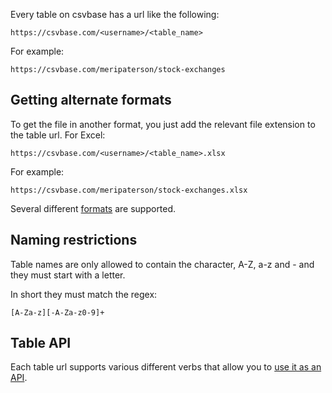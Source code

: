 <!--
title = "What is a 'table URL'?"
description = "And what can you do with it?"
draft = false
created = 2024-08-20
updated = 2024-08-20
category = "basics"
order = 2
-->

Every table on csvbase has a url like the following:

    https://csvbase.com/<username>/<table_name>

For example:

    https://csvbase.com/meripaterson/stock-exchanges

## Getting alternate formats

To get the file in another format, you just add the relevant file extension to
the table url.  For Excel:

```
https://csvbase.com/<username>/<table_name>.xlsx
```

For example:

```
https://csvbase.com/meripaterson/stock-exchanges.xlsx
```

Several different [formats](formats) are supported.

## Naming restrictions

Table names are only allowed to contain the character, A-Z, a-z and - and they
must start with a letter.

In short they must match the regex:

```
[A-Za-z][-A-Za-z0-9]+
```

## Table API

Each table url supports various different verbs that allow you to [use it as an
API](table-api).
